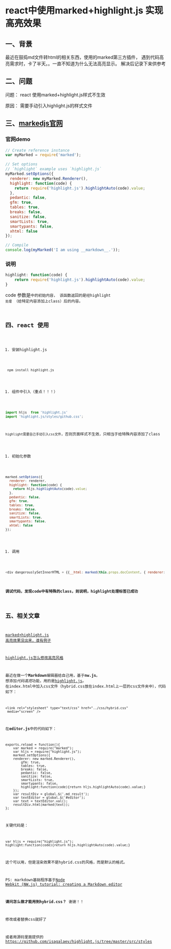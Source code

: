 # react中使用marked+highlight.js 实现高亮效果

## 一、背景

最近在鼓捣md文件转html的相关东西，使用的marked第三方插件， 遇到代码高亮需求时，卡了半天。。一直不知道为什么无法高亮显示。 解决后记录下来供参考

## 二、问题

问题： react 使用marked+highlight.js样式不生效

原因： 需要手动引入highlight.js的样式文件

## 三、[markedjs官网](https://marked.js.org/#/USING_ADVANCED.md#highlight)

### 官网demo



```javascript
// Create reference instance
var myMarked = require('marked');

// Set options
// `highlight` example uses `highlight.js`
myMarked.setOptions({
  renderer: new myMarked.Renderer(),
  highlight: function(code) {
    return require('highlight.js').highlightAuto(code).value;
  },
  pedantic: false,
  gfm: true,
  tables: true,
  breaks: false,
  sanitize: false,
  smartLists: true,
  smartypants: false,
  xhtml: false
});

// Compile
console.log(myMarked('I am using __markdown__.'));
```

### 说明



```javascript
highlight: function(code) {
    return require('highlight.js').highlightAuto(code).value;
}
```

code 参数是<code>中的初始内容， 该函数返回的是经highlight `处理` （给特定内容添加上class）后的内容。

## 四、react 使用

1. 安装highlight.js

```shell
 npm install highlight.js 
```

1. 组件中引入（重点！！！）



```javascript
import hljs  from 'highlight.js'
import 'highlight.js/styles/github.css';
```

`highlight需要自己手动引入css文件`，否则页面样式不生效，只相当于给特殊内容添加了class

1. 初始化参数



```javascript
marked.setOptions({
  renderer: renderer,
  highlight: function(code) {
    return hljs.highlightAuto(code).value;
  },
  pedantic: false,
  gfm: true,
  tables: true,
  breaks: false,
  sanitize: false,
  smartLists: true,
  smartypants: false,
  xhtml: false
}); 
```

1. 调用



```javascript
<div dangerouslySetInnerHTML = {{__html: marked(this.props.docContent, { renderer: renderer }, )}}></div>
```

#### 调试代码，发现code中有特殊的class，则说明，highlight处理标签已成功



## 五、相关文章

[marked+highlight.js 高亮效果没出来，谁有例子](https://cnodejs.org/topic/53bcf214a3ccaece737e3f0c)

[highlight.js怎么修改高亮风格](https://segmentfault.com/q/1010000004077054?_ea=490106)

最近在做一个**Markdown**编辑器给自己用，基于**nw.js**。
想添加*代码高亮*功能，用的是[highlight.js](https://highlightjs.org/)。
在index.html中加入css文件（hybrid.css放在index.html上一层的css文件夹中），代码如下：

```
<link rel="stylesheet" type="text/css" href="../css/hybrid.css"
 media="screen" />
```

在**editor.js**中的代码如下：

```
exports.reload = function(){
    var marked = require("marked");
    var hljs = require("highlight.js");
    marked.setOptions({
    renderer: new marked.Renderer(),
        gfm: true,
        tables: true,
        breaks: false,
        pedantic: false,
        sanitize: false,
        smartLists: true,
        smartypants: false,
        highlight:function(code){return hljs.highlightAuto(code).value;}
    });
    var resultDiv = global.$('.md_result');
    var textEditor = global.$('#editor');
    var text = textEditor.val();
    resultDiv.html(marked(text));
};
```

关键代码是：

```
var hljs = require("highlight.js");
highlight:function(code){return hljs.highlightAuto(code).value;}
```

这个可以用，但是渲染效果不是hybrid.css的风格，而是默认的格式。

PS: markdown基础程序基于[Node Webkit (NW.js) tutorial: creating a Markdown editor](https://ducode.org/node-webkit-tutorial-creating-a-markdown-editor.html)

**请问怎么做才能用到hybrid.css？**
谢谢！！

修改或者替换css就好了

或者用源码里面提供的
https://github.com/isagalaev/highlight.js/tree/master/src/styles